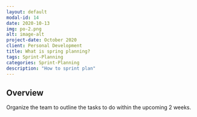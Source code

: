 ```yaml
---
layout: default
modal-id: 14
date: 2020-10-13
img: po-2.png
alt: image-alt
project-date: October 2020
client: Personal Development
title: What is spring planning?
tags: Sprint-Planning
categories: Sprint-Planning
description: "How to sprint plan"
---
```


## Overview

Organize the team to outline the tasks to do within the upcoming 2 weeks.

